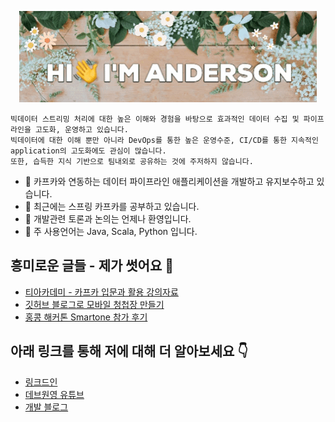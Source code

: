<p align="center">
  <img src="https://github.com/AndersonChoi/AndersonChoi/blob/master/profile-flower.gif" />
</p>

```
빅데이터 스트리밍 처리에 대한 높은 이해와 경험을 바탕으로 효과적인 데이터 수집 및 파이프라인을 고도화, 운영하고 있습니다.
빅데이터에 대한 이해 뿐만 아니라 DevOps를 통한 높은 운영수준, CI/CD를 통한 지속적인 application의 고도화에도 관심이 많습니다.
또한, 습득한 지식 기반으로 팀내외로 공유하는 것에 주저하지 않습니다.
```

- 🔭 카프카와 연동하는 데이터 파이프라인 애플리케이션을 개발하고 유지보수하고 있습니다.
- 🌱 최근에는 스프링 카프카를 공부하고 있습니다.
- 👯 개발관련 토론과 논의는 언제나 환영입니다.
- 🤖 주 사용언어는 Java, Scala, Python 입니다.

## 흥미로운 글들 - 제가 썻어요 🤩
- [티아카데미 - 카프카 입문과 활용 강의자료](https://github.com/AndersonChoi/tacademy-kafka)
- [깃허브 블로그로 모바일 청첩장 만들기](https://blog.voidmainvoid.net/217)
- [홍콩 해커톤 Smartone 참가 후기](https://blog.voidmainvoid.net/189)


## 아래 링크를 통해 저에 대해 더 알아보세요 👇
- [링크드인](https://www.linkedin.com/in/andersonchoi/)
- [데브원영 유튜브](http://bit.ly/devwonyoung)
- [개발 블로그](http://blog.voidmainvoid.net/)
